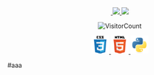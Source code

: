 <div align="center">
  <a href="https://github.com/baalware">
    <img height="150em" src=""/>
    <img height="150em" src="https://github-readme-stats.vercel.app/api/top-langs/?username=baalware&theme=dark&hide_border=true&&layout=compact"/>
    <img height="250em" src="https://github.com/danielbped/danielbped/blob/output/github-contribution-grid-snake.svg"/>
  </a>
</div>

<div align="center">

  ![VisitorCount](https://profile-counter.glitch.me/%7Bbaalware%7D/count.svg)
</div>
<p align="center"> <a href="https://developer.android.com" target="_blank" rel="noreferrer"> <img
      src="https://raw.githubusercontent.com/devicons/devicon/master/icons/css3/css3-original-wordmark.svg" alt="css3"
      width="40" height="40" /> </a> <a href="https://www.w3.org/html/" target="_blank" rel="noreferrer"> <img
      src="https://raw.githubusercontent.com/devicons/devicon/master/icons/html5/html5-original-wordmark.svg"
      alt="html5" width="40" height="40" /> </a> <a href="https://www.adobe.com/in/products/illustrator.html"
      width="40" height="40" /> </a> <a href="https://www.python.org" target="_blank" rel="noreferrer"> <img                                                                                       src="https://raw.githubusercontent.com/devicons/devicon/master/icons/python/python-original.svg" alt="python"
      height="40" /> </a> </p>

#aaa
